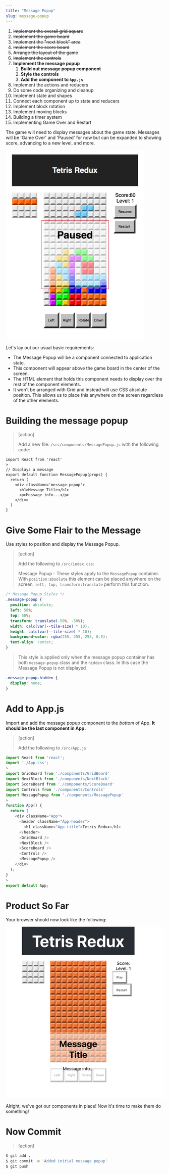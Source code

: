 ```yaml
---
title: "Message Popup"
slug: message-popup
---
```


1. ~~Implement the overall grid square~~
1. ~~Implement the game board~~
1. ~~Implement the "next block" area~~
1. ~~Implement the score board~~
1. ~~Arrange the layout of the game~~
1. ~~Implement the controls~~
1. **Implement the message popup**
    1. **Build out message popup component**
    1. **Style the controls**
    1. **Add the component to `App.js`**
1. Implement the actions and reducers
1. Do some code organizing and cleanup
1. Implement state and shapes
1. Connect each component up to state and reducers
1. Implement block rotation
1. Implement moving blocks
1. Building a timer system
1. Implementing Game Over and Restart

The game will need to display messages about the game
state. Messages will be 'Game Over' and 'Paused' for now but can be expanded to showing score, advancing to a new level, and more.

![Modal](assets/Modal.png)

Let's lay out our usual basic requirements:

- The Message Popup will be a component connected to application state.
- This component will appear above the game board in the center of the screen.
- The HTML element that holds this component needs to display over the rest of the component elements.
- It won't be arranged with Grid and instead will use CSS
absolute position. This allows us to place this anywhere on the screen regardless of the other elements.

# Building the message popup

> [action]
>
> Add a new file: `/src/components/MessagePopup.js` with the following code:
>
```JS
import React from 'react'
>
// Displays a message
export default function MessagePopup(props) {
  return (
    <div className='message-popup'>
      <h1>Message Title</h1>
      <p>Message info...</p>
    </div>
  )
}
```

# Give Some Flair to the Message

Use styles to position and display the Message Popup.

> [action]
>
> Add the following to `/src/index.css`:
>
> Message Popup - These styles apply to the `MessagePopup` container. With `position:absolute` this element can be placed anywhere on the screen, `left, top, transform:translate` perform this function.
>
```CSS
/* Message Popup Styles */
.message-popup {
  position: absolute;
  left: 50%;
  top: 50%;
  transform: translate(-50%, -50%);
  width: calc(var(--tile-size) * 10);
  height: calc(var(--tile-size) * 10);
  background-color: rgba(255, 255, 255, 0.5);
  text-align: center;
}
```
>
> This style is applied only when the message popup container has both `message-popup` class and the `hidden` class. In this case the Message Popup is not displayed
> 
```CSS
.message-popup.hidden {
  display: none;
}
```

# Add to App.js

Import and add the message popup component to the _bottom_ of App. **It should be the last component in App.**

> [action]
>
> Add the following to `/src/App.js`
>
```js
import React from 'react';
import './App.css';
>
import GridBoard from './components/GridBoard'
import NextBlock from './components/NextBlock'
import ScoreBoard from './components/ScoreBoard'
import Controls from './components/Controls'
import MessagePopup from './components/MessagePopup'
>
function App() {
  return (
    <div className="App">
      <header className="App-header">
        <h1 className="App-title">Tetris Redux</h1>
      </header>
      <GridBoard />
      <NextBlock />
      <ScoreBoard />
      <Controls />
      <MessagePopup />
    </div>
  );
}
>
export default App;
```

# Product So Far

Your browser should now look like the following:

![initial-message](assets/initial-message.png)

Alright, we've got our components in place! Now it's time to make them do something!

# Now Commit

>[action]
>
```bash
$ git add .
$ git commit -m 'Added initial message popup'
$ git push
```
